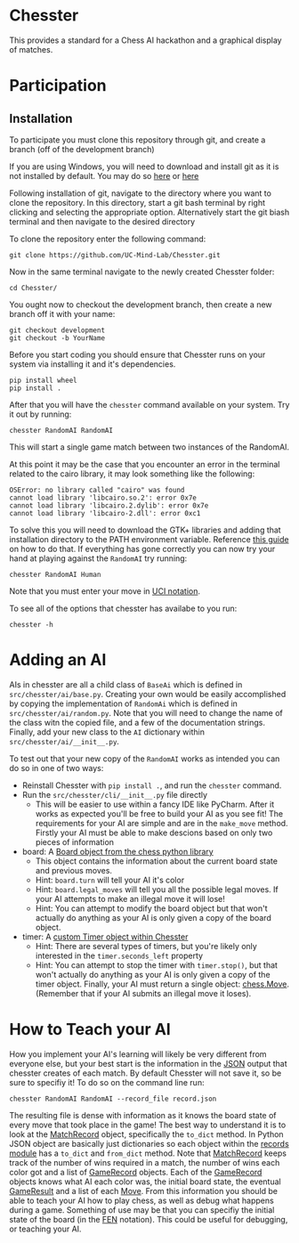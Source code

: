 # Chesster
This provides a standard for a Chess AI hackathon and a graphical display of matches.

# Participation
## Installation
To participate you must clone this repository through git, and create a branch (off of the development branch)

If you are using Windows, you will need to download and install git as it is not installed by default. You may do so [here](https://git-scm.com/) or [here](https://gitforwindows.org/)

Following installation of git, navigate to the directory where you want to clone the repository. In this directory, start a git bash terminal by right clicking and selecting the appropriate option. Alternatively start the git biash terminal and then navigate to the desired directory

To clone the repository enter the following command:
```
git clone https://github.com/UC-Mind-Lab/Chesster.git
```

Now in the same terminal navigate to the newly created Chesster folder:
```
cd Chesster/
```

You ought now to checkout the development branch, then create a new branch off it with your name:
```
git checkout development
git checkout -b YourName
```

Before you start coding you should ensure that Chesster runs on your system via installing it and it's
dependencies.
```
pip install wheel
pip install .
```
After that you will have the `chesster` command available on your system.
Try it out by running:
```
chesster RandomAI RandomAI
```
This will start a single game match between two instances of the RandomAI. 

At this point it may be the case that you encounter an error in the terminal related to the cairo library, it may look something like the following:
```
OSError: no library called "cairo" was found
cannot load library 'libcairo.so.2': error 0x7e
cannot load library 'libcairo.2.dylib': error 0x7e
cannot load library 'libcairo-2.dll': error 0xc1
```
To solve this you will need to download the GTK+ libraries and adding that installation directory to the PATH environment variable. Reference [this guide](https://weasyprint.readthedocs.io/en/stable/install.html#step-4-install-the-gtk-libraries) on how to do that.
If everything has gone correctly you can now try your hand at playing against the `RandomAI` try running:
```
chesster RandomAI Human
```
Note that you must enter your move in [UCI notation](https://simple.wikipedia.org/wiki/Chess_notation).

To see all of the options that chesster has availabe to you run:
```
chesster -h
```

# Adding an AI
AIs in chesster are all a child class of `BaseAi` which is defined in `src/chesster/ai/base.py`.
Creating your own would be easily accomplished by copying the implementation of `RandomAi` which
is defined in `src/chesster/ai/random.py`.
Note that you will need to change the name of the class witn the copied file, and a few of the
documentation strings.
Finally, add your new class to the `AI` dictionary within `src/chesster/ai/__init__.py`.

To test out that your new copy of the `RandomAI` works as intended you can do so in one of
two ways:
+ Reinstall Chesster with `pip install .`, and run the `chesster` command.
+ Run the `src/chesster/cli/__init__.py` file directly
  + This will be easier to use within a fancy IDE like PyCharm.
After it works as expected you'll be free to build your AI as you see fit!
The requirements for your AI are simple and are in the `make_move` method.
Firstly your AI must be able to make descions based on only two pieces of information
+ board: A [Board object from the chess python library](https://python-chess.readthedocs.io/en/latest/core.html#board)
  + This object contains the information about the current board state and previous moves.
  + Hint: `board.turn` will tell your AI it's color
  + Hint: `board.legal_moves` will tell you all the possible legal moves. If your AI attempts to make an illegal move it will lose!
  + Hint: You can attempt to modify the board object but that won't actually do anything as your AI is only given a copy of the board object.
+ timer: A [custom Timer object within Chesster](src/chesster/timer/base.py)
  + Hint: There are several types of timers, but you're likely only interested in the `timer.seconds_left` property
  + Hint: You can attempt to stop the timer with `timer.stop()`, but that won't actually do anything as your AI is only given a copy
  of the timer object.
Finally, your AI must return a single object: [chess.Move](https://python-chess.readthedocs.io/en/latest/core.html#moves). (Remember that if your AI submits an illegal move it loses).

# How to Teach your AI
How you implement your AI's learning will likely be very different from everyone else, but your best start is the information in the [JSON](https://docs.python.org/3/library/json.html) output that chesster creates of each match.
By default Chesster will not save it, so be sure to specifiy it!
To do so on the command line run:
```
chesster RandomAI RandomAI --record_file record.json
```
The resulting file is dense with information as it knows the board state of every move that took place in the game!
The best way to understand it is to look at the [MatchRecord](src/chesster/records/match.py) object, specifically the `to_dict` method.
In Python JSON object are basically just dictionaries so each object within the [records module](src/chesster/records) has a `to_dict` and `from_dict` method.
Note that [MatchRecord](src/chesster/records/match.py) keeps track of the number of wins required in a match, the number of wins each color got and a list of
[GameRecord](src/chesster/records/game.py) objects.
Each of the [GameRecord](src/chesster/records/game.py) objects knows what AI each color was, the initial board state, the eventual [GameResult](src/chesster/records/result.py) and a list of each [Move](src/chesster/records/move.py).
From this information you should be able to teach your AI how to play chess, as well as debug what happens during a game.
Something of use may be that you can specifiy the initial state of the board (in the [FEN](https://en.wikipedia.org/wiki/Forsyth%E2%80%93Edwards_Notation) notation).
This could be useful for debugging, or teaching your AI.

